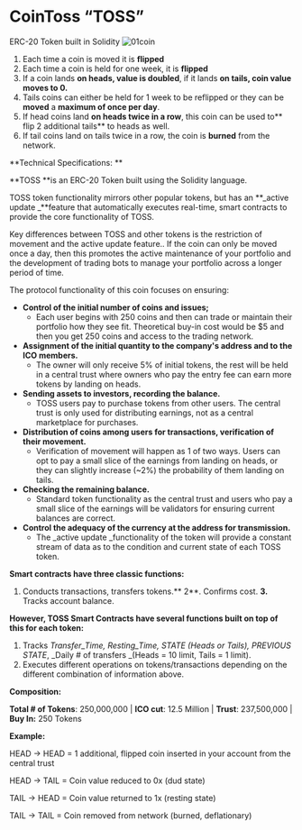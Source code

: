 # CoinToss “TOSS” 
ERC-20 Token built in Solidity
![01coin](https://user-images.githubusercontent.com/61301130/112721546-c68bd680-8eda-11eb-9474-3cc10b32571e.gif)


1. Each time a coin is moved it is **flipped**
2. Each time a coin is held for one week, it is **flipped**
3. If a coin lands **on heads, value is doubled**, if it lands **on tails, coin value moves to 0.**
4. Tails coins can either be held for 1 week to be reflipped or they can be **moved** a **maximum of once per day**.
5. If head coins land **on heads twice in a row**, this coin can be used to** flip 2 additional tails** to heads as well. 
6. If tail coins land on tails twice in a row, the coin is **burned** from the network.

**Technical Specifications: **

**TOSS **is an ERC-20 Token built using the Solidity language. 

TOSS token functionality mirrors other popular tokens, but has an **_active update _**feature that automatically executes real-time, smart contracts to provide the core functionality of TOSS.

Key differences between TOSS and other tokens is the restriction of  movement and the active update feature.. If the coin can only be moved once a day, then this promotes the active maintenance of your portfolio and the development of trading bots to manage your portfolio across a longer period of time.

The protocol functionality of this coin focuses on ensuring:
*   **Control of the initial number of coins and issues;**
    *   Each user begins with 250 coins and then can trade or maintain their portfolio how they see fit. Theoretical buy-in cost would be $5 and then you get 250 coins and access to the trading network.
*   **Assignment of the initial quantity to the company's address and to the ICO members.**
    *   The owner will only receive 5% of initial tokens, the rest will be held in a central trust where owners who pay the entry fee can earn more tokens by landing on heads.
*   **Sending assets to investors, recording the balance.**
    *   TOSS users pay to purchase tokens from other users. The central trust is only used for distributing earnings, not as a central marketplace for purchases.
*   **Distribution of coins among users for transactions, verification of their movement.**
    *   Verification of movement will happen as 1 of two ways. Users can opt to pay a small slice of the earnings from landing on heads, or they can slightly increase (~2%) the probability of them landing on tails.
*   **Checking the remaining balance.**
    *   Standard token functionality as the central trust and users who pay a small slice of the earnings will be validators for ensuring current balances are correct.
*   **Control the adequacy of the currency at the address for transmission.**
    *   The _active update _functionality of the token will provide a constant stream of data as to the condition and current state of each TOSS token.

**Smart contracts have three classic functions:**
1. Conducts transactions, transfers tokens.** 2**. Confirms cost.  **3.** Tracks account balance.

**However, TOSS Smart Contracts have several functions built on top of this for each token:**
1. Tracks _Transfer_Time, Resting_Time, STATE (Heads or Tails),  PREVIOUS STATE_, _Daily # of transfers _(Heads = 10 limit, Tails = 1 limit).
2. Executes different operations on tokens/transactions depending on the different combination of information above.

**Composition:**

**Total # of Tokens**: 250,000,000 | **ICO cut**: 12.5 Million | **Trust**: 237,500,000 | **Buy In:** 250 Tokens

**Example:**

HEAD → HEAD = 1 additional, flipped coin inserted in your account from the central trust 

HEAD → TAIL = Coin value reduced to 0x (dud state)

TAIL → HEAD = Coin value returned to 1x (resting state)

TAIL → TAIL  = Coin removed from network (burned, deflationary)

